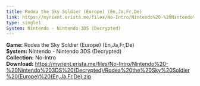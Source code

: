 ```yaml
---
title: Rodea the Sky Soldier (Europe) (En,Ja,Fr,De)
link: https://myrient.erista.me/files/No-Intro/Nintendo%20-%20Nintendo%203DS%20(Decrypted)/Rodea%20the%20Sky%20Soldier%20(Europe)%20(En,Ja,Fr,De).zip
type: single1
System: Nintendo - Nintendo 3DS (Decrypted)
---
```

<b>Game:</b> Rodea the Sky Soldier (Europe) (En,Ja,Fr,De)<br>
<b>System:</b> Nintendo - Nintendo 3DS (Decrypted)<br>
<b>Collection:</b> No-Intro<br>
<b>Download:</b> https://myrient.erista.me/files/No-Intro/Nintendo%20-%20Nintendo%203DS%20(Decrypted)/Rodea%20the%20Sky%20Soldier%20(Europe)%20(En,Ja,Fr,De).zip